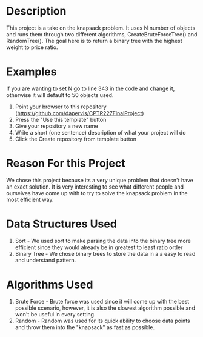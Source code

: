 # Description
This project is a take on the knapsack problem. It uses N number of objects and runs them through two different algorithms, CreateBruteForceTree() and RandomTree(). The goal here is to return a binary tree with the highest weight to price ratio. 

# Examples
If you are wanting to set N go to line 343 in the code and change it, otherwise it will default to 50 objects used.

1. Point your browser to this repository (https://github.com/dapervis/CPTR227FinalProject)
2. Press the "Use this template" button
3. Give your repository a new name
4. Write a short (one sentence) description of what your project will do
5. Click the Create repository from template button

# Reason For this Project
We chose this project because its a very unique problem that doesn't have an exact solution. It is very interesting to see what different people and ourselves have come up with to try to solve the knapsack problem in the most efficient way.

# Data Structures Used
1. Sort - We used sort to make parsing the data into the binary tree more efficient since they would already be in greatest to least ratio order
2. Binary Tree - We chose binary trees to store the data in a a easy to read and understand pattern. 

# Algorithms Used
1. Brute Force - Brute force was used since it will come up with the best possible scenario, however, it is also the slowest algorithm possible and won't be useful in every setting.
2. Random - Random was used for its quick ability to choose data points and throw them into the "knapsack" as fast as possible.
